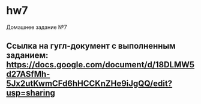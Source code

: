 # hw7
Домашнее задание №7
## Ссылка на гугл-документ с выполненным заданием: https://docs.google.com/document/d/18DLMW5d27ASfMh-5Jx2utKwmCFd6hHCCKnZHe9iJgQQ/edit?usp=sharing
